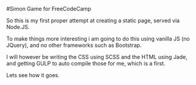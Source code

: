 #Simon Game for FreeCodeCamp

So this is my first proper attempt at creating a static page, served via Node.JS.

To make things more interesting i am going to do this using vanilla JS (no JQuery), and no other frameworks such as Bootstrap.

I will however be writing the CSS using SCSS and the HTML using Jade, and getting GULP to auto compile those for me, which is a first.

Lets see how it goes.